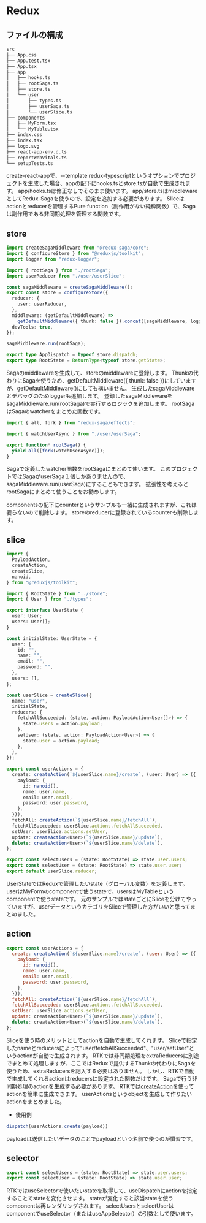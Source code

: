 # Redux

## ファイルの構成

```sh
src
├── App.css
├── App.test.tsx
├── App.tsx
├── app
│   ├── hooks.ts
│   ├── rootSaga.ts
│   ├── store.ts
│   └── user
│       ├── types.ts
│       ├── userSaga.ts
│       └── userSlice.ts
├── components
│   ├── MyForm.tsx
│   └── MyTable.tsx
├── index.css
├── index.tsx
├── logo.svg
├── react-app-env.d.ts
├── reportWebVitals.ts
└── setupTests.ts
```

create-react-appで、--template redux-typescriptというオプションでプロジェクトを生成した場合、appの配下にhooks.tsとstore.tsが自動で生成されます。
app/hooks.tsは修正なしでそのまま使います。
app/store.tsはmiddlewareとしてRedux-Sagaを使うので、設定を追加する必要があります。
Sliceはactionとreducerを管理するPure function（副作用がない純粋関数）で、Sagaは副作用である非同期処理を管理する関数です。

## store

```javascript:src/app/store.ts
import createSagaMiddleware from "@redux-saga/core";
import { configureStore } from "@reduxjs/toolkit";
import logger from "redux-logger";

import { rootSaga } from "./rootSaga";
import userReducer from "./user/userSlice";

const sagaMiddleware = createSagaMiddleware();
export const store = configureStore({
  reducer: {
    user: userReducer,
  },
  middleware: (getDefaultMiddleware) =>
    getDefaultMiddleware({ thunk: false }).concat([sagaMiddleware, logger]),
  devTools: true,
});

sagaMiddleware.run(rootSaga);

export type AppDispatch = typeof store.dispatch;
export type RootState = ReturnType<typeof store.getState>;
```

Sagaのmiddlewareを生成して、storeのmiddlewareに登録します。
Thunkの代わりにSagaを使うため、getDefaultMiddleware({ thunk: false })にしていますが、getDefaultMiddleware()にしても構いません。
生成したsagaMiddlewareとデバッグのためloggerも追加します。
登録したsagaMiddlewareをsagaMiddleware.run(rootSaga)で実行するロジックを追加します。
rootSagaはSagaのwatcherをまとめた関数です。

```javascript:src/app/rootSaga.ts
import { all, fork } from "redux-saga/effects";

import { watchUserAsync } from "./user/userSaga";

export function* rootSaga() {
  yield all([fork(watchUserAsync)]);
}
```

Sagaで定義したwatcher関数をrootSagaにまとめて使います。
このプロジェクトではSagaがuserSaga１個しかありませんので、sagaMiddleware.run(userSaga)にすることもできます。
拡張性を考えるとrootSagaにまとめて使うことをお勧めします。

componentsの配下にcounterというサンプルも一緒に生成されますが、これは要らないので削除します。
storeのreducerに登録されているcounterも削除します。

## slice

```javascript:src/app/user/userSlice.ts
import {
  PayloadAction,
  createAction,
  createSlice,
  nanoid,
} from "@reduxjs/toolkit";

import { RootState } from "../store";
import { User } from "./types";

export interface UserState {
  user: User;
  users: User[];
}

const initialState: UserState = {
  user: {
    id: "",
    name: "",
    email: "",
    password: "",
  },
  users: [],
};

const userSlice = createSlice({
  name: "user",
  initialState,
  reducers: {
    fetchAllSucceeded: (state, action: PayloadAction<User[]>) => {
      state.users = action.payload;
    },
    setUser: (state, action: PayloadAction<User>) => {
      state.user = action.payload;
    },
  },
});

export const userActions = {
  create: createAction(`${userSlice.name}/create`, (user: User) => ({
    payload: {
      id: nanoid(),
      name: user.name,
      email: user.email,
      password: user.password,
    },
  })),
  fetchAll: createAction(`${userSlice.name}/fetchAll`),
  fetchAllSucceeded: userSlice.actions.fetchAllSucceeded,
  setUser: userSlice.actions.setUser,
  update: createAction<User>(`${userSlice.name}/update`),
  delete: createAction<User>(`${userSlice.name}/delete`),
};

export const selectUsers = (state: RootState) => state.user.users;
export const selectUser = (state: RootState) => state.user.user;
export default userSlice.reducer;
```

UserStateではReduxで管理したいstate（グローバル変数）を定義します。
userはMyFormのcomponentで使うstateで、usersはMyTableというcomponentで使うstateです。
元のサンプルではstateごとにSliceを分けてやっていますが、userデータというカテゴリをSliceで管理した方がいいと思ってまとめました。

## action

```javascript
export const userActions = {
  create: createAction(`${userSlice.name}/create`, (user: User) => ({
    payload: {
      id: nanoid(),
      name: user.name,
      email: user.email,
      password: user.password,
    },
  })),
  fetchAll: createAction(`${userSlice.name}/fetchAll`),
  fetchAllSucceeded: userSlice.actions.fetchAllSucceeded,
  setUser: userSlice.actions.setUser,
  update: createAction<User>(`${userSlice.name}/update`),
  delete: createAction<User>(`${userSlice.name}/delete`),
};
```

Sliceを使う時のメリットとしてactionを自動で生成してくれます。
Sliceで指定したnameとreducersによって"user/fetchAllSucceeded"、"user/setUser"というactionが自動で生成されます。
RTKでは非同期処理をextraReducersに別途でまとめて処理しますが、ここではReduxで提供するThunkの代わりにSagaを使うため、extraReducersを記入する必要はありません。
しかし、RTKで自動で生成してくれるactionはreducersに設定された関数だけです。
Sagaで行う非同期処理のactionを生成する必要があります。
RTKでは[createAction](https://redux-toolkit.js.org/api/createAction)を使ってactionを簡単に生成できます。
userActionsというobjectを生成して作りたいactionをまとめました。

* 使用例

```javascript
dispatch(userActions.create(payload))
```

payloadは送信したいデータのことでpayloadという名前で使うのが慣習です。

## selector

```javascript
export const selectUsers = (state: RootState) => state.user.users;
export const selectUser = (state: RootState) => state.user.user;
```

RTKではuseSelectorで使いたいstateを取得して、useDispatchにactionを指定することでstateを変化させます。
stateが変化すると該当stateを使うcomponentは再レンダリングされます。
selectUsersとselectUserはcomponentでuseSelector（またはuseAppSelector）の引数として使います。
